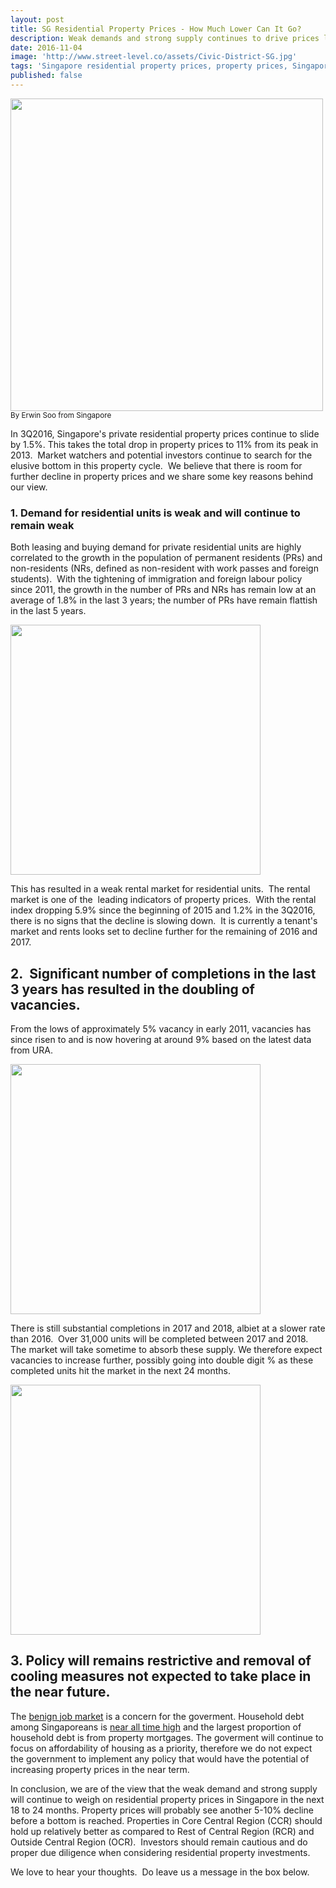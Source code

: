 ```yaml
---
layout: post
title: SG Residential Property Prices - How Much Lower Can It Go?
description: Weak demands and strong supply continues to drive prices lower 
date: 2016-11-04
image: 'http://www.street-level.co/assets/Civic-District-SG.jpg'
tags: 'Singapore residential property prices, property prices, Singapore residential, Singapore property'
published: false
---
```

<img src="http://www.street-level.co/assets/HDB-BP-flats.jpg" width="500px"><br>
<sup>By Erwin Soo from Singapore</sup><br>

In 3Q2016, Singapore's private residential property prices continue to slide by 1.5%. This takes the total drop in property prices to 11% from its peak in 2013.  Market watchers and potential investors continue to search for the elusive bottom in this property cycle.  We believe that there is room for further decline in property prices and we share some key reasons behind our view. <!--more-->

### 1. Demand for residential units is weak and will continue to remain weak
Both leasing and buying demand for private residential units are highly correlated to the growth in the population of permanent residents (PRs) and non-residents (NRs, defined as non-resident with work passes and foreign students).  With the tightening of immigration and foreign labour policy since 2011, the growth in the number of PRs and NRs has remain low at an average of 1.8% in the last 3 years; the number of PRs have remain flattish in the last 5 years.

<img src="http://www.street-level.co/assets/PR-NR-population-growth-Nov.png" width="400px"><br>

This has resulted in a weak rental market for residential units.  The rental market is one of the  leading indicators of property prices.  With the rental index dropping 5.9% since the beginning of 2015 and 1.2% in the 3Q2016, there is no signs that the decline is slowing down.  It is currently a tenant's market and rents looks set to decline further for the remaining of 2016 and 2017.  

## 2.  Significant number of completions in the last 3 years has resulted in the doubling of vacancies.
From the lows of approximately 5% vacancy in early 2011, vacancies has since risen to and is now hovering at around 9% based on the latest data from URA.  

<img src="http://www.street-level.co/assets/Sg-resi-vacancy.png" width="400px"><br>

There is still substantial completions in 2017 and 2018, albiet at a slower rate than 2016.  Over 31,000 units will be completed between 2017 and 2018.  The market will take sometime to absorb these supply. We therefore expect vacancies to increase further, possibly going into double digit % as these completed units hit the market in the next 24 months.

<img src="http://www.street-level.co/assets/Sg-prop-pipeline.png" width="400px"><br>

## 3. Policy will remains restrictive and removal of cooling measures not expected to take place in the near future.  
The [benign job market](http://www.straitstimes.com/singapore/layoffs-jobless-rates-rise-amid-sluggish-economy) is a concern for the goverment. Household debt among Singaporeans is [near all time high](http://sbr.com.sg/economy/news/steep-household-debt-biggest-speed-bump-ahead-singapore-report) and the largest proportion of household debt is from property mortgages. The goverment will continue to focus on affordability of housing as a priority, therefore we do not expect the government to implement any policy that would have the potential of increasing property prices in the near term.

In conclusion, we are of the view that the weak demand and strong supply will continue to weigh on residential property prices in Singapore in the next 18 to 24 months. Property prices will probably see another 5-10% decline before a bottom is reached. Properties in Core Central Region (CCR) should hold up relatively better as compared to Rest of Central Region (RCR) and Outside Central Region (OCR).  Investors should remain cautious and do proper due diligence when considering residential property investments.

We love to hear your thoughts.  Do leave us a message in the box below.
